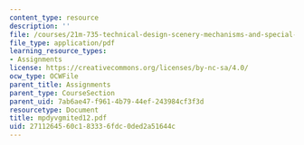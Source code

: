 ```yaml
---
content_type: resource
description: ''
file: /courses/21m-735-technical-design-scenery-mechanisms-and-special-effects-spring-2004/2711264560c183336fdc0ded2a51644c_mpdyvgmited12.pdf
file_type: application/pdf
learning_resource_types:
- Assignments
license: https://creativecommons.org/licenses/by-nc-sa/4.0/
ocw_type: OCWFile
parent_title: Assignments
parent_type: CourseSection
parent_uid: 7ab6ae47-f961-4b79-44ef-243984cf3f3d
resourcetype: Document
title: mpdyvgmited12.pdf
uid: 27112645-60c1-8333-6fdc-0ded2a51644c
---
```

